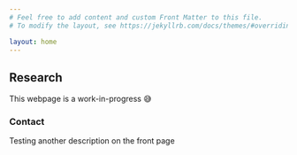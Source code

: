 ```yaml
---
# Feel free to add content and custom Front Matter to this file.
# To modify the layout, see https://jekyllrb.com/docs/themes/#overriding-theme-defaults

layout: home
---
```


## Research
This webpage is a work-in-progress :sweat_smile:

### Contact
Testing another description on the front page
